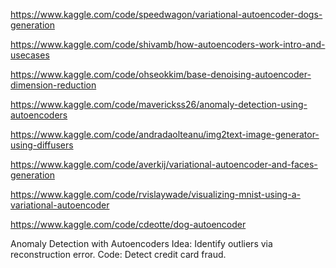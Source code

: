 <https://www.kaggle.com/code/speedwagon/variational-autoencoder-dogs-generation>

<https://www.kaggle.com/code/shivamb/how-autoencoders-work-intro-and-usecases>


<https://www.kaggle.com/code/ohseokkim/base-denoising-autoencoder-dimension-reduction>

<https://www.kaggle.com/code/maverickss26/anomaly-detection-using-autoencoders>


<https://www.kaggle.com/code/andradaolteanu/img2text-image-generator-using-diffusers>

<https://www.kaggle.com/code/averkij/variational-autoencoder-and-faces-generation>


<https://www.kaggle.com/code/rvislaywade/visualizing-mnist-using-a-variational-autoencoder>


<https://www.kaggle.com/code/cdeotte/dog-autoencoder>



Anomaly Detection with Autoencoders​​
Idea: Identify outliers via reconstruction error.
Code: Detect credit card fraud.